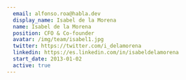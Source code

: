 ```yaml
---
  email: alfonso.roa@habla.dev
  display_name: Isabel de la Morena
  name: Isabel de la Morena
  position: CFO & Co-founder
  avatar: /img/team/isabel1.jpg
  twitter: https://twitter.com/i_delamorena
  linkedin: https://es.linkedin.com/in/isabeldelamorena
  start_date: 2013-01-02
  active: true
---
```

